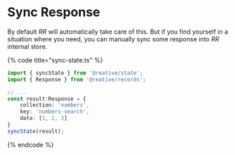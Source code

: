 # Sync Response

By default _RR_ will automatically take care of this. But if you find yourself in a situation where you need, you can manually sync some response into _RR_ internal store.

{% code title="sync-state.ts" %}
```typescript
import { syncState } from '@reative/state';
import { Response } from '@reative/records';

// ...
const result:Response = {
    collection: 'numbers',
    key: 'numbers-search',
    data: [1, 2, 3]
}
syncState(result);
```
{% endcode %}



